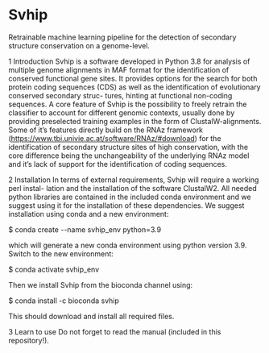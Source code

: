# Svhip
Retrainable machine learning pipeline for the detection of secondary structure conservation on a genome-level.

1 Introduction
Svhip is a software developed in Python 3.8 for analysis of multiple genome
alignments in MAF format for the identification of conserved functional gene
sites. It provides options for the search for both protein coding sequences
(CDS) as well as the identification of evolutionary conserved secondary struc-
tures, hinting at functional non-coding sequences. A core feature of Svhip is
the possibility to freely retrain the classifier to account for different genomic
contexts, usually done by providing preselected training examples in the form
of ClustalW-alignments. Some of it’s features directly build on the RNAz
framework (https://www.tbi.univie.ac.at/software/RNAz/#download) for the
identification of secondary structure sites of high conservation, with the core
difference being the unchangeability of the underlying RNAz model and it’s
lack of support for the identification of coding sequences.

2 Installation
In terms of external requirements, Svhip will require a working perl instal-
lation and the installation of the software ClustalW2. All needed python
libraries are contained in the included conda environment and we suggest
using it for the installation of these dependencies. We suggest installation
using conda and a new environment:

$ conda create --name svhip_env python=3.9

which will generate a new conda environment using python version 3.9.
Switch to the new environment:

$ conda activate svhip_env

Then we install Svhip from the bioconda channel using:

$ conda install -c bioconda svhip

This should download and install all required files.

3 Learn to use
Do not forget to read the manual (included in this repository!).
